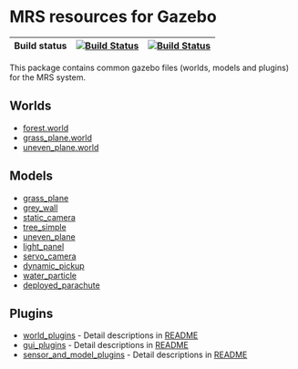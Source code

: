 # MRS resources for Gazebo

| Build status | [![Build Status](https://github.com/ctu-mrs/mrs_gazebo_common_resources/workflows/Melodic/badge.svg)](https://github.com/ctu-mrs/uagazebo_common_resourcesv_core/actions) | [![Build Status](https://github.com/ctu-mrs/uavgazebo_common_resources_core/workflows/Noetic/badge.svg)](https://github.com/ctu-mrs/uagazebo_common_resourcesv_core/actions) |
|--------------|---------------------------------------------------------------------------------------------------------------------------------------------------------------------------|------------------------------------------------------------------------------------------------------------------------------------------------------------------------------|

This package contains common gazebo files (worlds, models and plugins) for the MRS system.

## Worlds 
- [forest.world](worlds/forest.world) 
- [grass_plane.world](worlds/grass_plane.world) 
- [uneven_plane.world](worlds/uneven_plane.world) 

## Models
- [grass_plane](models/grass_plane) 
- [grey_wall](models/grey_wall) 
- [static_camera](models/static_camera) 
- [tree_simple](models/tree_simple) 
- [uneven_plane](models/uneven_plane) 
- [light_panel](models/light_panel) 
- [servo_camera](models/servo_camera) 
- [dynamic_pickup](models/dynamic_pickup) 
- [water_particle](models/water_particle)
- [deployed_parachute](models/deployed_parachute)

## Plugins
- [world_plugins](src/world_plugins) - Detail descriptions in [README](src/world_plugins/README.md)
- [gui_plugins](src/gui_plugins) - Detail descriptions in [README](src/gui_plugins/README.md)
- [sensor_and_model_plugins](src/sensor_and_model_plugins) - Detail descriptions in [README](src/sensor_and_model_plugins/README.md)
